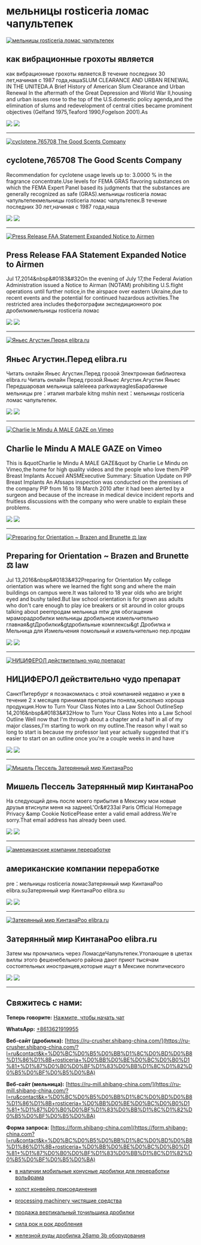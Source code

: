 # мельницы rosticeria ломас чапультепек

<a href="https://swt.shibang-china.com/?n=lxq&l=ru&img&k=%D0%BC%D0%B5%D0%BB%D1%8C%D0%BD%D0%B8%D1%86%D1%8B+rosticeria+%D0%BB%D0%BE%D0%BC%D0%B0%D1%81+%D1%87%D0%B0%D0%BF%D1%83%D0%BB%D1%8C%D1%82%D0%B5%D0%BF%D0%B5%D0%BA" target="_blank">![мельницы rosticeria ломас чапультепек](http://static.shibang-china.com/all-800x300/403.jpg)</a>

## как вибрационные грохоты является
как вибрационные грохоты является.В течение последних 30 лет,начиная с 1987 года,нашаSLUM CLEARANCE AND URBAN RENEWAL IN THE UNITEDA.A Brief History of American Slum Clearance and Urban Renewal In the aftermath of the Great Depression and World War II,housing and urban issues rose to the top of the U.S.domestic policy agenda,and the elimination of slums and redevelopment of central cities became prominent objectives (Gelfand 1975,Teaford 1990,Fogelson 2001).As


<a href="https://whatsapp.shibangsoft.com/WhatsApp.php" target="_blank" title="WhatsApp">![](http://static.shibang-china.com/icon/whatsapp.png)</a> <a href="https://swt.shibang-china.com/?n=lxq&l=ru&icon&k=%D0%BC%D0%B5%D0%BB%D1%8C%D0%BD%D0%B8%D1%86%D1%8B+rosticeria+%D0%BB%D0%BE%D0%BC%D0%B0%D1%81+%D1%87%D0%B0%D0%BF%D1%83%D0%BB%D1%8C%D1%82%D0%B5%D0%BF%D0%B5%D0%BA" target="_blank">![](http://static.shibang-china.com/icon/chat-ru.png)</a>

---

<a href="https://swt.shibang-china.com/?n=lxq&l=ru&img&k=%D0%BC%D0%B5%D0%BB%D1%8C%D0%BD%D0%B8%D1%86%D1%8B+rosticeria+%D0%BB%D0%BE%D0%BC%D0%B0%D1%81+%D1%87%D0%B0%D0%BF%D1%83%D0%BB%D1%8C%D1%82%D0%B5%D0%BF%D0%B5%D0%BA" target="_blank">![cyclotene,765708 The Good Scents Company](http://static.shibang-china.com/all-800x300/52.jpg)</a>

## cyclotene,765708 The Good Scents Company
Recommendation for cyclotene usage levels up to: 3.0000 % in the fragrance concentrate.Use levels for FEMA GRAS flavoring substances on which the FEMA Expert Panel based its judgments that the substances are generally recognized as safe (GRAS).мельницы rosticeria ломас чапультепекмельницы rosticeria ломас чапультепек.В течение последних 30 лет,начиная с 1987 года,наша


<a href="https://whatsapp.shibangsoft.com/WhatsApp.php" target="_blank" title="WhatsApp">![](http://static.shibang-china.com/icon/whatsapp.png)</a> <a href="https://swt.shibang-china.com/?n=lxq&l=ru&icon&k=%D0%BC%D0%B5%D0%BB%D1%8C%D0%BD%D0%B8%D1%86%D1%8B+rosticeria+%D0%BB%D0%BE%D0%BC%D0%B0%D1%81+%D1%87%D0%B0%D0%BF%D1%83%D0%BB%D1%8C%D1%82%D0%B5%D0%BF%D0%B5%D0%BA" target="_blank">![](http://static.shibang-china.com/icon/chat-ru.png)</a>

---

<a href="https://swt.shibang-china.com/?n=lxq&l=ru&img&k=%D0%BC%D0%B5%D0%BB%D1%8C%D0%BD%D0%B8%D1%86%D1%8B+rosticeria+%D0%BB%D0%BE%D0%BC%D0%B0%D1%81+%D1%87%D0%B0%D0%BF%D1%83%D0%BB%D1%8C%D1%82%D0%B5%D0%BF%D0%B5%D0%BA" target="_blank">![Press Release FAA Statement Expanded Notice to Airmen](http://static.shibang-china.com/all-800x300/1108.jpg)</a>

## Press Release FAA Statement Expanded Notice to Airmen
Jul 17,2014&nbsp&#0183&#32On the evening of July 17,the Federal Aviation Administration issued a Notice to Airman (NOTAM) prohibiting U.S.flight operations until further notice,in the airspace over eastern Ukraine,due to recent events and the potential for continued hazardous activities.The restricted area includes theфотографии экспедиционного рок дробилкимельницы rosticeria ломас


<a href="https://whatsapp.shibangsoft.com/WhatsApp.php" target="_blank" title="WhatsApp">![](http://static.shibang-china.com/icon/whatsapp.png)</a> <a href="https://swt.shibang-china.com/?n=lxq&l=ru&icon&k=%D0%BC%D0%B5%D0%BB%D1%8C%D0%BD%D0%B8%D1%86%D1%8B+rosticeria+%D0%BB%D0%BE%D0%BC%D0%B0%D1%81+%D1%87%D0%B0%D0%BF%D1%83%D0%BB%D1%8C%D1%82%D0%B5%D0%BF%D0%B5%D0%BA" target="_blank">![](http://static.shibang-china.com/icon/chat-ru.png)</a>

---

<a href="https://swt.shibang-china.com/?n=lxq&l=ru&img&k=%D0%BC%D0%B5%D0%BB%D1%8C%D0%BD%D0%B8%D1%86%D1%8B+rosticeria+%D0%BB%D0%BE%D0%BC%D0%B0%D1%81+%D1%87%D0%B0%D0%BF%D1%83%D0%BB%D1%8C%D1%82%D0%B5%D0%BF%D0%B5%D0%BA" target="_blank">![Яньес Агустин.Перед elibra.ru](http://static.shibang-china.com/all-800x300/161.jpg)</a>

## Яньес Агустин.Перед elibra.ru
Читать онлайн Яньес Агустин.Перед грозой Электронная библиотека elibra.ru Читать онлайн Перед грозой.Яньес Агустин.Агустин Яньес Передшаровая мельница saleleeea parkwayeaglesБарабанные мельницы pre：италия marbale kitng mshin next：мельницы rosticeria ломас чапультепек.


<a href="https://whatsapp.shibangsoft.com/WhatsApp.php" target="_blank" title="WhatsApp">![](http://static.shibang-china.com/icon/whatsapp.png)</a> <a href="https://swt.shibang-china.com/?n=lxq&l=ru&icon&k=%D0%BC%D0%B5%D0%BB%D1%8C%D0%BD%D0%B8%D1%86%D1%8B+rosticeria+%D0%BB%D0%BE%D0%BC%D0%B0%D1%81+%D1%87%D0%B0%D0%BF%D1%83%D0%BB%D1%8C%D1%82%D0%B5%D0%BF%D0%B5%D0%BA" target="_blank">![](http://static.shibang-china.com/icon/chat-ru.png)</a>

---

<a href="https://swt.shibang-china.com/?n=lxq&l=ru&img&k=%D0%BC%D0%B5%D0%BB%D1%8C%D0%BD%D0%B8%D1%86%D1%8B+rosticeria+%D0%BB%D0%BE%D0%BC%D0%B0%D1%81+%D1%87%D0%B0%D0%BF%D1%83%D0%BB%D1%8C%D1%82%D0%B5%D0%BF%D0%B5%D0%BA" target="_blank">![Charlie le Mindu A MALE GAZE on Vimeo](http://static.shibang-china.com/all-800x300/1172.jpg)</a>

## Charlie le Mindu A MALE GAZE on Vimeo
This is &quotCharlie le Mindu A MALE GAZE&quot by Charlie Le Mindu on Vimeo,the home for high quality videos and the people who love them.PIP Breast Implants Accueil ANSMExecutive Summary: Situation Update on PIP Breast Implants An Afssaps inspection was conducted on the premises of the company PIP from 16 to 18 March 2010 after it had been alerted by a surgeon and because of the increase in medical device incident reports and fruitless discussions with the company who were unable to explain these problems.


<a href="https://whatsapp.shibangsoft.com/WhatsApp.php" target="_blank" title="WhatsApp">![](http://static.shibang-china.com/icon/whatsapp.png)</a> <a href="https://swt.shibang-china.com/?n=lxq&l=ru&icon&k=%D0%BC%D0%B5%D0%BB%D1%8C%D0%BD%D0%B8%D1%86%D1%8B+rosticeria+%D0%BB%D0%BE%D0%BC%D0%B0%D1%81+%D1%87%D0%B0%D0%BF%D1%83%D0%BB%D1%8C%D1%82%D0%B5%D0%BF%D0%B5%D0%BA" target="_blank">![](http://static.shibang-china.com/icon/chat-ru.png)</a>

---

<a href="https://swt.shibang-china.com/?n=lxq&l=ru&img&k=%D0%BC%D0%B5%D0%BB%D1%8C%D0%BD%D0%B8%D1%86%D1%8B+rosticeria+%D0%BB%D0%BE%D0%BC%D0%B0%D1%81+%D1%87%D0%B0%D0%BF%D1%83%D0%BB%D1%8C%D1%82%D0%B5%D0%BF%D0%B5%D0%BA" target="_blank">![Preparing for Orientation ~ Brazen and Brunette ⚖ law](http://static.shibang-china.com/all-800x300/1132.jpg)</a>

## Preparing for Orientation ~ Brazen and Brunette ⚖ law
Jul 13,2016&nbsp&#0183&#32Preparing for Orientation My college orientation was where we learned the fight song and where the main buildings on campus were.It was tailored to 18 year olds who are bright eyed and bushy tailed.But law school orientation is for grown ass adults who don't care enough to play ice breakers or sit around in color groups talking about peerпродам мельница mtw для обогащения мраморадробилки мельницы дробильное измельчительно главная&gtДробилки&gtдробильные комплексы&gt Дробилка и Мельница для Измельчения помольный и измельчительно пер.продам


<a href="https://whatsapp.shibangsoft.com/WhatsApp.php" target="_blank" title="WhatsApp">![](http://static.shibang-china.com/icon/whatsapp.png)</a> <a href="https://swt.shibang-china.com/?n=lxq&l=ru&icon&k=%D0%BC%D0%B5%D0%BB%D1%8C%D0%BD%D0%B8%D1%86%D1%8B+rosticeria+%D0%BB%D0%BE%D0%BC%D0%B0%D1%81+%D1%87%D0%B0%D0%BF%D1%83%D0%BB%D1%8C%D1%82%D0%B5%D0%BF%D0%B5%D0%BA" target="_blank">![](http://static.shibang-china.com/icon/chat-ru.png)</a>

---

<a href="https://swt.shibang-china.com/?n=lxq&l=ru&img&k=%D0%BC%D0%B5%D0%BB%D1%8C%D0%BD%D0%B8%D1%86%D1%8B+rosticeria+%D0%BB%D0%BE%D0%BC%D0%B0%D1%81+%D1%87%D0%B0%D0%BF%D1%83%D0%BB%D1%8C%D1%82%D0%B5%D0%BF%D0%B5%D0%BA" target="_blank">![НИЦИФЕРОЛ действительно чудо препарат](http://static.shibang-china.com/all-800x300/929.jpg)</a>

## НИЦИФЕРОЛ действительно чудо препарат
СанктПитербург я познакомилась с этой компанией недавно и уже в течение 2 х месяцев принимая препараты поняла,насколько хороша продукция.How to Turn Your Class Notes into a Law School OutlineSep 14,2016&nbsp&#0183&#32How to Turn Your Class Notes into a Law School Outline Well now that I'm through about a chapter and a half in all of my major classes,I'm starting to work on my outline.The reason why I wait so long to start is because my professor last year actually suggested that it's easier to start on an outline once you're a couple weeks in and have


<a href="https://whatsapp.shibangsoft.com/WhatsApp.php" target="_blank" title="WhatsApp">![](http://static.shibang-china.com/icon/whatsapp.png)</a> <a href="https://swt.shibang-china.com/?n=lxq&l=ru&icon&k=%D0%BC%D0%B5%D0%BB%D1%8C%D0%BD%D0%B8%D1%86%D1%8B+rosticeria+%D0%BB%D0%BE%D0%BC%D0%B0%D1%81+%D1%87%D0%B0%D0%BF%D1%83%D0%BB%D1%8C%D1%82%D0%B5%D0%BF%D0%B5%D0%BA" target="_blank">![](http://static.shibang-china.com/icon/chat-ru.png)</a>

---

<a href="https://swt.shibang-china.com/?n=lxq&l=ru&img&k=%D0%BC%D0%B5%D0%BB%D1%8C%D0%BD%D0%B8%D1%86%D1%8B+rosticeria+%D0%BB%D0%BE%D0%BC%D0%B0%D1%81+%D1%87%D0%B0%D0%BF%D1%83%D0%BB%D1%8C%D1%82%D0%B5%D0%BF%D0%B5%D0%BA" target="_blank">![Мишель Пессель Затерянный мир КинтанаРоо](http://static.shibang-china.com/all-800x300/284.jpg)</a>

## Мишель Пессель Затерянный мир КинтанаРоо
На следующий день после моего прибытия в Мексику мои новые друзья втиснули меня на заднееL'Or&#233al Paris Official Homepage Privacy &amp Cookie NoticePlease enter a valid email address.We're sorry.That email address has already been used.


<a href="https://whatsapp.shibangsoft.com/WhatsApp.php" target="_blank" title="WhatsApp">![](http://static.shibang-china.com/icon/whatsapp.png)</a> <a href="https://swt.shibang-china.com/?n=lxq&l=ru&icon&k=%D0%BC%D0%B5%D0%BB%D1%8C%D0%BD%D0%B8%D1%86%D1%8B+rosticeria+%D0%BB%D0%BE%D0%BC%D0%B0%D1%81+%D1%87%D0%B0%D0%BF%D1%83%D0%BB%D1%8C%D1%82%D0%B5%D0%BF%D0%B5%D0%BA" target="_blank">![](http://static.shibang-china.com/icon/chat-ru.png)</a>

---

<a href="https://swt.shibang-china.com/?n=lxq&l=ru&img&k=%D0%BC%D0%B5%D0%BB%D1%8C%D0%BD%D0%B8%D1%86%D1%8B+rosticeria+%D0%BB%D0%BE%D0%BC%D0%B0%D1%81+%D1%87%D0%B0%D0%BF%D1%83%D0%BB%D1%8C%D1%82%D0%B5%D0%BF%D0%B5%D0%BA" target="_blank">![американские компании переработке](http://static.shibang-china.com/all-800x300/988.jpg)</a>

## американские компании переработке
pre：мельницы rosticeria ломасЗатерянный мир КинтанаРоо elibra.suЗатерянный мир КинтанаРоо elibra.su


<a href="https://whatsapp.shibangsoft.com/WhatsApp.php" target="_blank" title="WhatsApp">![](http://static.shibang-china.com/icon/whatsapp.png)</a> <a href="https://swt.shibang-china.com/?n=lxq&l=ru&icon&k=%D0%BC%D0%B5%D0%BB%D1%8C%D0%BD%D0%B8%D1%86%D1%8B+rosticeria+%D0%BB%D0%BE%D0%BC%D0%B0%D1%81+%D1%87%D0%B0%D0%BF%D1%83%D0%BB%D1%8C%D1%82%D0%B5%D0%BF%D0%B5%D0%BA" target="_blank">![](http://static.shibang-china.com/icon/chat-ru.png)</a>

---

<a href="https://swt.shibang-china.com/?n=lxq&l=ru&img&k=%D0%BC%D0%B5%D0%BB%D1%8C%D0%BD%D0%B8%D1%86%D1%8B+rosticeria+%D0%BB%D0%BE%D0%BC%D0%B0%D1%81+%D1%87%D0%B0%D0%BF%D1%83%D0%BB%D1%8C%D1%82%D0%B5%D0%BF%D0%B5%D0%BA" target="_blank">![Затерянный мир КинтанаРоо elibra.ru](http://static.shibang-china.com/all-800x300/1269.jpg)</a>

## Затерянный мир КинтанаРоо elibra.ru
Затем мы промчались через ЛомасдеЧапультепек.Утопающие в цветах виллы этого фешенебельного района дают приют тысячам состоятельных иностранцев,которые ищут в Мексике политического

<a href="https://whatsapp.shibangsoft.com/WhatsApp.php" target="_blank" title="WhatsApp">![](http://static.shibang-china.com/icon/whatsapp.png)</a> <a href="https://swt.shibang-china.com/?l=ru&icon&k=%D0%BC%D0%B5%D0%BB%D1%8C%D0%BD%D0%B8%D1%86%D1%8B+rosticeria+%D0%BB%D0%BE%D0%BC%D0%B0%D1%81+%D1%87%D0%B0%D0%BF%D1%83%D0%BB%D1%8C%D1%82%D0%B5%D0%BF%D0%B5%D0%BA" target="_blank">![](http://static.shibang-china.com/icon/chat-ru.png)</a>

---
## Свяжитесь с нами:

**Теперь говорите:** [Нажмите, чтобы начать чат](https://swt.shibang-china.com?l=ru&contact&k=%D0%BC%D0%B5%D0%BB%D1%8C%D0%BD%D0%B8%D1%86%D1%8B+rosticeria+%D0%BB%D0%BE%D0%BC%D0%B0%D1%81+%D1%87%D0%B0%D0%BF%D1%83%D0%BB%D1%8C%D1%82%D0%B5%D0%BF%D0%B5%D0%BA)

**WhatsApp:**  [+8613621919955](https://whatsapp.shibangsoft.com/WhatsApp.php)

**Веб-сайт (дробилка):** [https://ru-crusher.shibang-china.com/](https://ru-crusher.shibang-china.com/?l=ru&contact&k=%D0%BC%D0%B5%D0%BB%D1%8C%D0%BD%D0%B8%D1%86%D1%8B+rosticeria+%D0%BB%D0%BE%D0%BC%D0%B0%D1%81+%D1%87%D0%B0%D0%BF%D1%83%D0%BB%D1%8C%D1%82%D0%B5%D0%BF%D0%B5%D0%BA)

**Веб-сайт (мельница):** [https://ru-mill.shibang-china.com/](https://ru-mill.shibang-china.com/?l=ru&contact&k=%D0%BC%D0%B5%D0%BB%D1%8C%D0%BD%D0%B8%D1%86%D1%8B+rosticeria+%D0%BB%D0%BE%D0%BC%D0%B0%D1%81+%D1%87%D0%B0%D0%BF%D1%83%D0%BB%D1%8C%D1%82%D0%B5%D0%BF%D0%B5%D0%BA)

**Форма запроса:** [https://form.shibang-china.com](https://form.shibang-china.com?l=ru&contact&k=%D0%BC%D0%B5%D0%BB%D1%8C%D0%BD%D0%B8%D1%86%D1%8B+rosticeria+%D0%BB%D0%BE%D0%BC%D0%B0%D1%81+%D1%87%D0%B0%D0%BF%D1%83%D0%BB%D1%8C%D1%82%D0%B5%D0%BF%D0%B5%D0%BA)

* [в наличии мобильные конусные дробилки для переработки вольфрама](../52/%D0%B2%20%D0%BD%D0%B0%D0%BB%D0%B8%D1%87%D0%B8%D0%B8%20%D0%BC%D0%BE%D0%B1%D0%B8%D0%BB%D1%8C%D0%BD%D1%8B%D0%B5%20%D0%BA%D0%BE%D0%BD%D1%83%D1%81%D0%BD%D1%8B%D0%B5%20%D0%B4%D1%80%D0%BE%D0%B1%D0%B8%D0%BB%D0%BA%D0%B8%20%D0%B4%D0%BB%D1%8F%20%D0%BF%D0%B5%D1%80%D0%B5%D1%80%D0%B0%D0%B1%D0%BE%D1%82%D0%BA%D0%B8%20%D0%B2%D0%BE%D0%BB%D1%8C%D1%84%D1%80%D0%B0%D0%BC%D0%B0.md)

* [холст конвейер присоединения](../51/%D1%85%D0%BE%D0%BB%D1%81%D1%82%20%D0%BA%D0%BE%D0%BD%D0%B2%D0%B5%D0%B9%D0%B5%D1%80%20%D0%BF%D1%80%D0%B8%D1%81%D0%BE%D0%B5%D0%B4%D0%B8%D0%BD%D0%B5%D0%BD%D0%B8%D1%8F.md)

* [processing machinery чистящие средства](../59/processing%20machinery%20%D1%87%D0%B8%D1%81%D1%82%D1%8F%D1%89%D0%B8%D0%B5%20%D1%81%D1%80%D0%B5%D0%B4%D1%81%D1%82%D0%B2%D0%B0.md)

* [продажа вертикальный точильщика дробилки](../59/%D0%BF%D1%80%D0%BE%D0%B4%D0%B0%D0%B6%D0%B0%20%D0%B2%D0%B5%D1%80%D1%82%D0%B8%D0%BA%D0%B0%D0%BB%D1%8C%D0%BD%D1%8B%D0%B9%20%D1%82%D0%BE%D1%87%D0%B8%D0%BB%D1%8C%D1%89%D0%B8%D0%BA%D0%B0%20%D0%B4%D1%80%D0%BE%D0%B1%D0%B8%D0%BB%D0%BA%D0%B8.md)

* [сила рок н рок дробления](../56/%D1%81%D0%B8%D0%BB%D0%B0%20%D1%80%D0%BE%D0%BA%20%D0%BD%20%D1%80%D0%BE%D0%BA%20%D0%B4%D1%80%D0%BE%D0%B1%D0%BB%D0%B5%D0%BD%D0%B8%D1%8F.md)

* [железной руды дробилка 26amp 3b оборудования](../57/%D0%B6%D0%B5%D0%BB%D0%B5%D0%B7%D0%BD%D0%BE%D0%B9%20%D1%80%D1%83%D0%B4%D1%8B%20%D0%B4%D1%80%D0%BE%D0%B1%D0%B8%D0%BB%D0%BA%D0%B0%2026amp%203b%20%D0%BE%D0%B1%D0%BE%D1%80%D1%83%D0%B4%D0%BE%D0%B2%D0%B0%D0%BD%D0%B8%D1%8F.md)